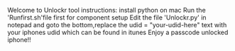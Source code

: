Welcome to Unlockr tool
instructions:
install python on mac 
Run the 'Runfirst.sh'file first for component setup
Edit the file 'Unlockr.py' in notepad and goto the bottom,replace the udid = "your-udid-here" text with your iphones udid which can be found in itunes 
Enjoy a passcode unlocked iphone!!

